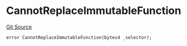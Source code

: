# CannotReplaceImmutableFunction
[Git Source](https://github.com/thrackle-io/tron/blob/4f1430717249c90fcbde9d9572fe2ac92dc2c5d4/src/client/token/handler/diamond/HandlerDiamondLib.sol)


```solidity
error CannotReplaceImmutableFunction(bytes4 _selector);
```

